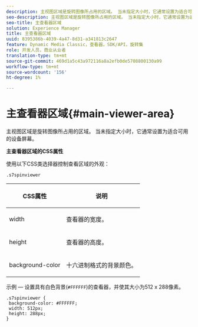 ```yaml
---
description: 主视图区域是旋转图像所占用的区域。 当未指定大小时，它通常设置为适合可用的设备屏幕。
seo-description: 主视图区域是旋转图像所占用的区域。 当未指定大小时，它通常设置为适合可用的设备屏幕。
seo-title: 主查看器区域
solution: Experience Manager
title: 主查看器区域
uuid: 8395386b-4039-4a47-8d31-a341813c2647
feature: Dynamic Media Classic，查看器，SDK/API，旋转集
role: 开发人员，商业从业者
translation-type: tm+mt
source-git-commit: 469d1a5c43a972116a8a2efb0de5708800130a99
workflow-type: tm+mt
source-wordcount: '156'
ht-degree: 1%

---
```



# 主查看器区域{#main-viewer-area}

主视图区域是旋转图像所占用的区域。 当未指定大小时，它通常设置为适合可用的设备屏幕。

<!--<a id="section_061E550C1C1D4DB2BD663A898895B38C"></a>-->

**主查看器区域的CSS属性**

使用以下CSS类选择器控制查看区域的外观：

```
.s7spinviewer
```

<table id="table_94EE3F5BBE4547C0B4943471CEE7EDE4"> 
 <thead> 
  <tr> 
   <th colname="col1" class="entry"> <p> CSS属性 </p> </th> 
   <th colname="col2" class="entry"> <p>说明 </p> </th> 
  </tr> 
 </thead>
 <tbody> 
  <tr> 
   <td colname="col1"> <p> <span class="codeph"> width </span> </p> </td> 
   <td colname="col2"> <p>查看器的宽度。 </p> </td> 
  </tr> 
  <tr> 
   <td colname="col1"> <p> <span class="codeph"> height </span> </p> </td> 
   <td colname="col2"> <p>查看器的高度。 </p> </td> 
  </tr> 
  <tr> 
   <td colname="col1"> <p> <span class="codeph"> background-color  </span> </p> </td> 
   <td colname="col2"> <p> 十六进制格式的背景颜色。 </p> </td> 
  </tr> 
 </tbody> 
</table>

示例 — 设置具有白色背景(`#FFFFFF`)的查看器，并使其大小为512 x 288像素。

```
.s7spinviewer { 
 background-color: #FFFFFF; 
 width: 512px; 
 height: 288px;  
}
```

